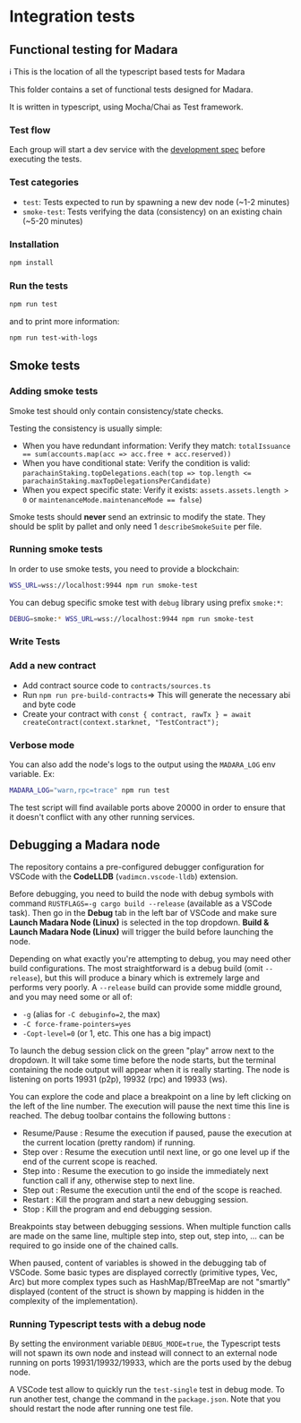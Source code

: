 # Integration tests

## Functional testing for Madara

:information_source: This is the location of all the typescript based tests for
Madara

This folder contains a set of functional tests designed for Madara.

It is written in typescript, using Mocha/Chai as Test framework.

### Test flow

Each group will start a dev service with the
[development spec](../node/service/src/chain_spec) before executing the tests.

### Test categories

- `test`: Tests expected to run by spawning a new dev node (~1-2 minutes)
- `smoke-test`: Tests verifying the data (consistency) on an existing chain
  (~5-20 minutes)

### Installation

```sh
npm install
```

### Run the tests

```sh
npm run test
```

and to print more information:

```sh
npm run test-with-logs
```

## Smoke tests

### Adding smoke tests

Smoke test should only contain consistency/state checks.

Testing the consistency is usually simple:

- When you have redundant information: Verify they match:
  `totalIssuance == sum(accounts.map(acc => acc.free + acc.reserved))`
- When you have conditional state: Verify the condition is valid:
  `parachainStaking.topDelegations.each(top => top.length <= parachainStaking.maxTopDelegationsPerCandidate)`
- When you expect specific state: Verify it exists: `assets.assets.length > 0`
  or `maintenanceMode.maintenanceMode == false`)

Smoke tests should **never** send an extrinsic to modify the state. They should
be split by pallet and only need 1 `describeSmokeSuite` per file.

### Running smoke tests

In order to use smoke tests, you need to provide a blockchain:

```sh
WSS_URL=wss://localhost:9944 npm run smoke-test
```

You can debug specific smoke test with `debug` library using prefix `smoke:*`:

```sh
DEBUG=smoke:* WSS_URL=wss://localhost:9944 npm run smoke-test
```

### Write Tests

### Add a new contract

- Add contract source code to `contracts/sources.ts`
- Run `npm run pre-build-contracts`=> This will generate the necessary abi and
  byte code
- Create your contract with
  `const { contract, rawTx } = await createContract(context.starknet, "TestContract");`

### Verbose mode

You can also add the node's logs to the output using the `MADARA_LOG` env
variable. Ex:

```sh
MADARA_LOG="warn,rpc=trace" npm run test
```

The test script will find available ports above 20000 in order to ensure that it
doesn't conflict with any other running services.

## Debugging a Madara node

The repository contains a pre-configured debugger configuration for VSCode with
the **CodeLLDB** (`vadimcn.vscode-lldb`) extension.

Before debugging, you need to build the node with debug symbols with command
`RUSTFLAGS=-g cargo build --release` (available as a VSCode task). Then go in
the **Debug** tab in the left bar of VSCode and make sure **Launch Madara Node
(Linux)** is selected in the top dropdown. **Build & Launch Madara Node
(Linux)** will trigger the build before launching the node.

Depending on what exactly you're attempting to debug, you may need other build
configurations. The most straightforward is a debug build (omit `--release`),
but this will produce a binary which is extremely large and performs very
poorly. A `--release` build can provide some middle ground, and you may need
some or all of:

- `-g` (alias for `-C debuginfo=2`, the max)
- `-C force-frame-pointers=yes`
- `-Copt-level=0` (or 1, etc. This one has a big impact)

To launch the debug session click on the green "play" arrow next to the
dropdown. It will take some time before the node starts, but the terminal
containing the node output will appear when it is really starting. The node is
listening on ports 19931 (p2p), 19932 (rpc) and 19933 (ws).

You can explore the code and place a breakpoint on a line by left clicking on
the left of the line number. The execution will pause the next time this line is
reached. The debug toolbar contains the following buttons :

- Resume/Pause : Resume the execution if paused, pause the execution at the
  current location (pretty random) if running.
- Step over : Resume the execution until next line, or go one level up if the
  end of the current scope is reached.
- Step into : Resume the execution to go inside the immediately next function
  call if any, otherwise step to next line.
- Step out : Resume the execution until the end of the scope is reached.
- Restart : Kill the program and start a new debugging session.
- Stop : Kill the program and end debugging session.

Breakpoints stay between debugging sessions. When multiple function calls are
made on the same line, multiple step into, step out, step into, ... can be
required to go inside one of the chained calls.

When paused, content of variables is showed in the debugging tab of VSCode. Some
basic types are displayed correctly (primitive types, Vec, Arc) but more complex
types such as HashMap/BTreeMap are not "smartly" displayed (content of the
struct is shown by mapping is hidden in the complexity of the implementation).

### Running Typescript tests with a debug node

By setting the environment variable `DEBUG_MODE=true`, the Typescript tests will
not spawn its own node and instead will connect to an external node running on
ports 19931/19932/19933, which are the ports used by the debug node.

A VSCode test allow to quickly run the `test-single` test in debug mode. To run
another test, change the command in the `package.json`. Note that you should
restart the node after running one test file.

